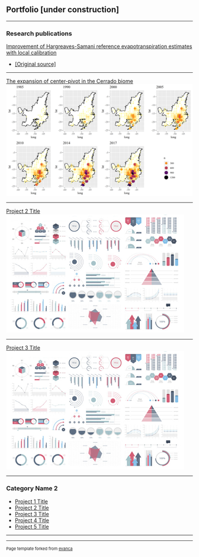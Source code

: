 ## Portfolio [under construction]

---

### Research publications 

[Improvement of Hargreaves-Samani reference evapotranspiration estimates with local calibration](/pdf/Water_HS_Improvement.pdf)
- <a href="https://www.mdpi.com/2073-4441/11/11/2272" target="_blank">[Original source]</a>

---
[The expansion of center-pivot in the Cerrado biome](http://revistas.fca.unesp.br/index.php/irriga/article/view/3889/2528)
<img src="images/Cerrado_CenterPivot.png?raw=true"/>

---
[Project 2 Title](/sample_page)
<img src="images/dummy_thumbnail.jpg?raw=true"/>

---
[Project 3 Title](http://example.com/)
<img src="images/dummy_thumbnail.jpg?raw=true"/>

---

### Category Name 2

- [Project 1 Title](http://example.com/)
- [Project 2 Title](http://example.com/)
- [Project 3 Title](http://example.com/)
- [Project 4 Title](http://example.com/)
- [Project 5 Title](http://example.com/)

---




---
<p style="font-size:11px">Page template forked from <a href="https://github.com/evanca/quick-portfolio">evanca</a></p>
<!-- Remove above link if you don't want to attibute -->
